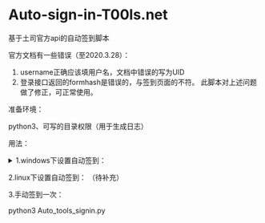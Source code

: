 # Auto-sign-in-T00ls.net
基于土司官方api的自动签到脚本

官方文档有一些错误（至2020.3.28）：
  1.  username正确应该填用户名，文档中错误的写为UID
  2.  登录接口返回的formhash是错误的，与签到页面的不符。
此脚本对上述问题做了修正，可正常使用。

准备环境：

python3、可写的目录权限（用于生成日志）

用法：

<details>
  <summary>1.windows下设置自动签到：</summary>
    1) . 打开cmd，输入： 
    schtasks /create /sc daily /tn "t00ls_sign" /tr "python tools_sign.py"
  
    2) .在cmd输入compmgmt.msc，打开计算机管理，在左侧选择系统工具->任务计划程序->活动任务->找到t00ls_sign双击->属性->操作->编辑， 在“起始于里”写入你存放脚本的文件夹路径。
    3) .每天会自动签到，可以在log.txt查看签到日志.
  
</details>

2.linux下设置自动签到：
    （待补充）
    
3.手动签到一次：

  python3 Auto_tools_signin.py
